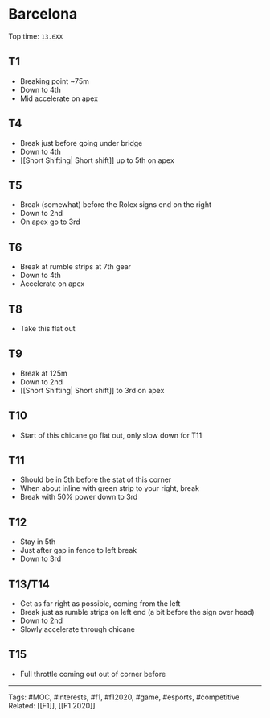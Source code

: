 # Barcelona
Top time: `13.6XX`

## T1
- Breaking point ~75m
- Down to 4th
- Mid accelerate on apex

## T4
- Break just before going under bridge
- Down to 4th
- [[Short Shifting| Short shift]] up to 5th on apex

## T5
- Break (somewhat) before the Rolex signs end on the right
- Down to 2nd
- On apex go to 3rd

## T6
- Break at rumble strips at 7th gear
- Down to 4th
- Accelerate on apex

## T8
- Take this flat out

## T9
- Break at 125m
- Down to 2nd
- [[Short Shifting| Short shift]] to 3rd on apex

## T10
- Start of this chicane go flat out, only slow down for T11

## T11
- Should be in 5th before the stat of this corner
- When about inline with green strip to your right, break
- Break with 50% power down to 3rd

## T12
- Stay in 5th
- Just after gap in fence to left break
- Down to 3rd

## T13/T14
- Get as far right as possible, coming from the left
- Break just as rumble strips on left end (a bit before the sign over head)
- Down to 2nd
- Slowly accelerate through chicane

## T15
- Full throttle coming out out of corner before 

---
Tags: #MOC, #interests, #f1, #f12020, #game, #esports, #competitive
Related: [[F1]], [[F1 2020]]